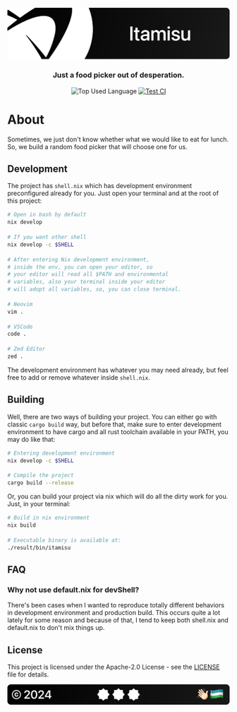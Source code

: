 <p align="center">
    <img src=".github/assets/header.png" alt="Uzinfocom's {Itamisu}">
</p>

<p align="center">
    <h3 align="center">Just a food picker out of desperation.</h3>
</p>

<p align="center">
    <img align="center" src="https://img.shields.io/github/languages/top/uzinfocom-org/itamisu?style=flat&logo=rust&logoColor=ffffff&labelColor=242424&color=242424" alt="Top Used Language">
    <a href="https://github.com/uzinfocom-org/itamisu/actions/workflows/test.yml"><img align="center" src="https://img.shields.io/github/actions/workflow/status/uzinfocom-org/itamisu/test.yml?style=flat&logo=github&logoColor=ffffff&labelColor=242424&color=242424" alt="Test CI"></a>
</p>

# About

Sometimes, we just don't know whether what we would like to eat for lunch. So, we build a random food picker
that will choose one for us.

## Development

The project has `shell.nix` which has development environment preconfigured already for you. Just open your
terminal and at the root of this project:

```bash
# Open in bash by default
nix develop

# If you want other shell
nix develop -c $SHELL

# After entering Nix development environment,
# inside the env, you can open your editor, so
# your editor will read all $PATH and environmental
# variables, also your terminal inside your editor
# will adopt all variables, so, you can close terminal.

# Neovim
vim .

# VSCode
code .

# Zed Editor
zed .
```

The development environment has whatever you may need already, but feel free to add or remove whatever
inside `shell.nix`.

## Building

Well, there are two ways of building your project. You can either go with classic `cargo build` way, but before that, make sure to enter development environment to have cargo and all rust toolchain available in your PATH, you may do like that:

```bash
# Entering development environment
nix develop -c $SHELL

# Compile the project
cargo build --release
```

Or, you can build your project via nix which will do all the dirty work for you. Just, in your terminal:

```bash
# Build in nix environment
nix build

# Executable binary is available at:
./result/bin/itamisu
```

## FAQ

### Why not use default.nix for devShell?

There's been cases when I wanted to reproduce totally different behaviors in development environment and
production build. This occurs quite a lot lately for some reason and because of that, I tend to keep
both shell.nix and default.nix to don't mix things up.

[Bleur Stack]: https://github.com/bleur-org

## License

This project is licensed under the Apache-2.0 License - see the [LICENSE](license) file for details.

<p align="center">
    <img src=".github/assets/footer.png" alt="Uzinfocom's {Itamisu}">
</p>
